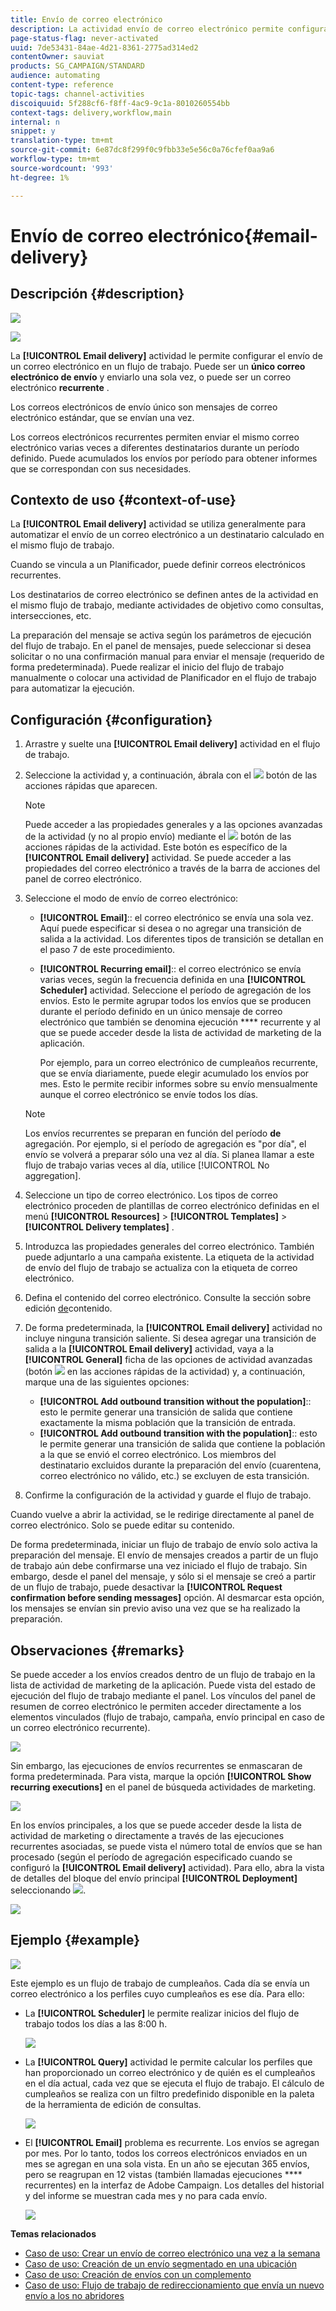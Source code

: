 ```yaml
---
title: Envío de correo electrónico
description: La actividad envío de correo electrónico permite configurar el envío de un único correo electrónico de envío o de un correo electrónico recurrente en un flujo de trabajo.
page-status-flag: never-activated
uuid: 7de53431-84ae-4d21-8361-2775ad314ed2
contentOwner: sauviat
products: SG_CAMPAIGN/STANDARD
audience: automating
content-type: reference
topic-tags: channel-activities
discoiquuid: 5f288cf6-f8ff-4ac9-9c1a-8010260554bb
context-tags: delivery,workflow,main
internal: n
snippet: y
translation-type: tm+mt
source-git-commit: 6e87dc8f299f0c9fbb33e5e56c0a76cfef0aa9a6
workflow-type: tm+mt
source-wordcount: '993'
ht-degree: 1%

---
```



# Envío de correo electrónico{#email-delivery}

## Descripción {#description}

![](assets/email.png)

![](assets/recurrentemail.png)

La **[!UICONTROL Email delivery]** actividad le permite configurar el envío de un correo electrónico en un flujo de trabajo. Puede ser un **único correo electrónico de envío** y enviarlo una sola vez, o puede ser un correo electrónico **recurrente** .

Los correos electrónicos de envío único son mensajes de correo electrónico estándar, que se envían una vez.

Los correos electrónicos recurrentes permiten enviar el mismo correo electrónico varias veces a diferentes destinatarios durante un período definido. Puede acumulados los envíos por período para obtener informes que se correspondan con sus necesidades.

## Contexto de uso {#context-of-use}

La **[!UICONTROL Email delivery]** actividad se utiliza generalmente para automatizar el envío de un correo electrónico a un destinatario calculado en el mismo flujo de trabajo.

Cuando se vincula a un Planificador, puede definir correos electrónicos recurrentes.

Los destinatarios de correo electrónico se definen antes de la actividad en el mismo flujo de trabajo, mediante actividades de objetivo como consultas, intersecciones, etc.

La preparación del mensaje se activa según los parámetros de ejecución del flujo de trabajo. En el panel de mensajes, puede seleccionar si desea solicitar o no una confirmación manual para enviar el mensaje (requerido de forma predeterminada). Puede realizar el inicio del flujo de trabajo manualmente o colocar una actividad de Planificador en el flujo de trabajo para automatizar la ejecución.

## Configuración {#configuration}

1. Arrastre y suelte una **[!UICONTROL Email delivery]** actividad en el flujo de trabajo.
1. Seleccione la actividad y, a continuación, ábrala con el ![](assets/edit_darkgrey-24px.png) botón de las acciones rápidas que aparecen.

   >[!NOTE]
   >
   >Puede acceder a las propiedades generales y a las opciones avanzadas de la actividad (y no al propio envío) mediante el ![](assets/dlv_activity_params-24px.png) botón de las acciones rápidas de la actividad. Este botón es específico de la **[!UICONTROL Email delivery]** actividad. Se puede acceder a las propiedades del correo electrónico a través de la barra de acciones del panel de correo electrónico.

1. Seleccione el modo de envío de correo electrónico:

   * **[!UICONTROL Email]**:: el correo electrónico se envía una sola vez. Aquí puede especificar si desea o no agregar una transición de salida a la actividad. Los diferentes tipos de transición se detallan en el paso 7 de este procedimiento.
   * **[!UICONTROL Recurring email]**:: el correo electrónico se envía varias veces, según la frecuencia definida en una **[!UICONTROL Scheduler]** actividad. Seleccione el período de agregación de los envíos. Esto le permite agrupar todos los envíos que se producen durante el período definido en un único mensaje de correo electrónico que también se denomina ejecución **** recurrente y al que se puede acceder desde la lista de actividad de marketing de la aplicación.

      Por ejemplo, para un correo electrónico de cumpleaños recurrente, que se envía diariamente, puede elegir acumulado los envíos por mes. Esto le permite recibir informes sobre su envío mensualmente aunque el correo electrónico se envíe todos los días.
   >[!NOTE]
   >
   >Los envíos recurrentes se preparan en función del período **de** agregación. Por ejemplo, si el período de agregación es &quot;por día&quot;, el envío se volverá a preparar sólo una vez al día. Si planea llamar a este flujo de trabajo varias veces al día, utilice [!UICONTROL No aggregation].

1. Seleccione un tipo de correo electrónico. Los tipos de correo electrónico proceden de plantillas de correo electrónico definidas en el menú **[!UICONTROL Resources]** > **[!UICONTROL Templates]** > **[!UICONTROL Delivery templates]** .
1. Introduzca las propiedades generales del correo electrónico. También puede adjuntarlo a una campaña existente. La etiqueta de la actividad de envío del flujo de trabajo se actualiza con la etiqueta de correo electrónico.
1. Defina el contenido del correo electrónico. Consulte la sección sobre edición [de](../../designing/using/designing-content-in-adobe-campaign.md)contenido.
1. De forma predeterminada, la **[!UICONTROL Email delivery]** actividad no incluye ninguna transición saliente. Si desea agregar una transición de salida a la **[!UICONTROL Email delivery]** actividad, vaya a la **[!UICONTROL General]** ficha de las opciones de actividad avanzadas (botón ![](assets/dlv_activity_params-24px.png) en las acciones rápidas de la actividad) y, a continuación, marque una de las siguientes opciones:

   * **[!UICONTROL Add outbound transition without the population]**:: esto le permite generar una transición de salida que contiene exactamente la misma población que la transición de entrada.
   * **[!UICONTROL Add outbound transition with the population]**:: esto le permite generar una transición de salida que contiene la población a la que se envió el correo electrónico. Los miembros del destinatario excluidos durante la preparación del envío (cuarentena, correo electrónico no válido, etc.) se excluyen de esta transición.

1. Confirme la configuración de la actividad y guarde el flujo de trabajo.

Cuando vuelve a abrir la actividad, se le redirige directamente al panel de correo electrónico. Solo se puede editar su contenido.

De forma predeterminada, iniciar un flujo de trabajo de envío solo activa la preparación del mensaje. El envío de mensajes creados a partir de un flujo de trabajo aún debe confirmarse una vez iniciado el flujo de trabajo. Sin embargo, desde el panel del mensaje, y sólo si el mensaje se creó a partir de un flujo de trabajo, puede desactivar la **[!UICONTROL Request confirmation before sending messages]** opción. Al desmarcar esta opción, los mensajes se envían sin previo aviso una vez que se ha realizado la preparación.

## Observaciones {#remarks}

Se puede acceder a los envíos creados dentro de un flujo de trabajo en la lista de actividad de marketing de la aplicación. Puede vista del estado de ejecución del flujo de trabajo mediante el panel. Los vínculos del panel de resumen de correo electrónico le permiten acceder directamente a los elementos vinculados (flujo de trabajo, campaña, envío principal en caso de un correo electrónico recurrente).

![](assets/wkf_display_recurrent_executions_2.png)

Sin embargo, las ejecuciones de envíos recurrentes se enmascaran de forma predeterminada. Para vista, marque la opción **[!UICONTROL Show recurring executions]** en el panel de búsqueda actividades de marketing.

![](assets/wkf_display_recurrent_executions.png)

En los envíos principales, a los que se puede acceder desde la lista de actividad de marketing o directamente a través de las ejecuciones recurrentes asociadas, se puede vista el número total de envíos que se han procesado (según el período de agregación especificado cuando se configuró la **[!UICONTROL Email delivery]** actividad). Para ello, abra la vista de detalles del bloque del envío principal **[!UICONTROL Deployment]** seleccionando ![](assets/wkf_dlv_detail_button.png).

![](assets/wkf_display_recurrent_executions_3.png)

## Ejemplo {#example}

![](assets/wkf_delivery_example_1.png)

Este ejemplo es un flujo de trabajo de cumpleaños. Cada día se envía un correo electrónico a los perfiles cuyo cumpleaños es ese día. Para ello:

* La **[!UICONTROL Scheduler]** le permite realizar inicios del flujo de trabajo todos los días a las 8:00 h.

   ![](assets/wkf_delivery_example_2.png)

* La **[!UICONTROL Query]** actividad le permite calcular los perfiles que han proporcionado un correo electrónico y de quién es el cumpleaños en el día actual, cada vez que se ejecuta el flujo de trabajo. El cálculo de cumpleaños se realiza con un filtro predefinido disponible en la paleta de la herramienta de edición de consultas.

   ![](assets/wkf_delivery_example_3.png)

* El **[!UICONTROL Email]** problema es recurrente. Los envíos se agregan por mes. Por lo tanto, todos los correos electrónicos enviados en un mes se agregan en una sola vista. En un año se ejecutan 365 envíos, pero se reagrupan en 12 vistas (también llamadas ejecuciones **** recurrentes) en la interfaz de Adobe Campaign. Los detalles del historial y del informe se muestran cada mes y no para cada envío.

   ![](assets/wkf_delivery_example_4.png)

**Temas relacionados**

* [Caso de uso: Crear un envío de correo electrónico una vez a la semana](../../automating/using/workflow-weekly-offer.md)
* [Caso de uso: Creación de un envío segmentado en una ubicación](../../automating/using/workflow-segmentation-location.md)
* [Caso de uso: Creación de envíos con un complemento](../../automating/using/workflow-created-query-with-complement.md)
* [Caso de uso: Flujo de trabajo de redireccionamiento que envía un nuevo envío a los no abridores](../../automating/using/workflow-cross-channel-retargeting.md)
